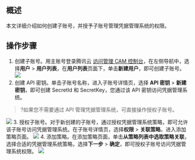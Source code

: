 ## 概述
本文详细介绍如何创建子账号，并授予子账号管理凭据管理系统的权限。
## 操作步骤
1. 创建子账号。用主账号登录腾讯云 [访问管理 CAM 控制台](https://console.cloud.tencent.com/cam/overview)，在左侧导航中，选择**用户** > **用户列表**，在**用户列表**页面下，单击**新建用户**，即可创建子账号。
![](https://main.qcloudimg.com/raw/f638334b3ed923751b5b0cc5fe146767.png)
2. 创建 API 密钥。单击子账号名称，进入子账号详情页，选择 **API 密钥** > **新建密钥**，即可创建 SecretId 和 SecretKey，您通过该 API 密钥访问凭据管理系统。
>?如果您不需要通过 API 管理凭据管理系统，可直接操作授权子账号。
>
![](https://main.qcloudimg.com/raw/4f07bc35bf942b6ed4de005b0f0b7cdb.png)
3. 授权子账号。对于新创建的子账号，通过授权凭据管理系统策略，即可允许该子账号访问凭据管理系统。在子账号详情页，选择**权限** > **关联策略**，进入添加策略页面。
![](https://main.qcloudimg.com/raw/8b2b9f7617b0c7f992d62f0ac331de7f.png)
4. 添加策略。在添加策略页面，单击**从策略列表中选取策略关联**，选择合适的凭据管理系统策略，选择**下一步** > **确定**，即可授权子账号访问凭据管理系统权限。
![](https://main.qcloudimg.com/raw/683d54e72129211a569d7e304e580df7.png)
